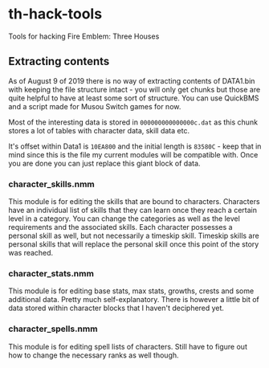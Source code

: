 # th-hack-tools
Tools for hacking Fire Emblem: Three Houses

## Extracting contents

As of August 9 of 2019 there is no way of extracting contents of DATA1.bin with keeping the file structure intact - you will only get chunks but those are quite helpful to have at least some sort of structure. You can use QuickBMS and a script made for Musou Switch games for now.

Most of the interesting data is stored in `000000000000000c.dat` as this chunk stores a lot of tables with character data, skill data etc.

It's offset within Data1 is `10EA800` and the initial length is `83580C` - keep that in mind since this is the file my current modules will be compatible with. Once you are done you can just replace this giant block of data.

### character_skills.nmm

This module is for editing the skills that are bound to characters. Characters have an individual list of skills that they can learn once they reach a certain level in a category. You can change the categories as well as the level requirements and the associated skills. Each character possesses a personal skill as well, but not necessarily a timeskip skill. Timeskip skills are personal skills that will replace the personal skill once this point of the story was reached.

### character_stats.nmm

This module is for editing base stats, max stats, growths, crests and some additional data. Pretty much self-explanatory. There is however a little bit of data stored within character blocks that I haven't deciphered yet.

### character_spells.nmm

This module is for editing spell lists of characters. Still have to figure out how to change the necessary ranks as well though.
